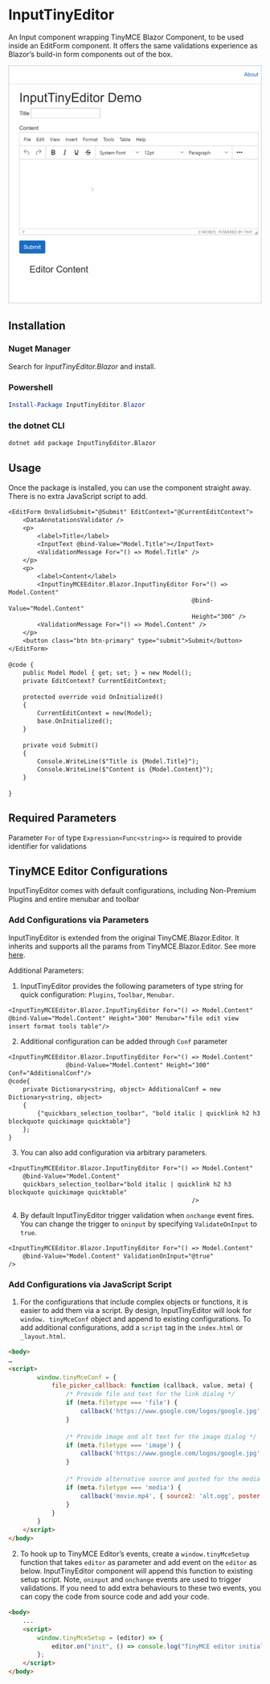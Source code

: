 # InputTinyEditor

An Input component wrapping TinyMCE Blazor Component,  to be used inside an EditForm component. It offers the same validations experience as Blazor’s build-in form components out of the box. 

<img src="./InputTinyEditor.gif" alt="drawing" width="600"/>

## Installation

### Nuget Manager

Search for *InputTinyEditor.Blazor* and install.

### Powershell

```powershell
Install-Package InputTinyEditor.Blazor
```

### the dotnet CLI

```bash
dotnet add package InputTinyEditor.Blazor
```

## Usage

Once the package is installed, you can use the component straight away. There is no extra JavaScript script to add.

```razor
<EditForm OnValidSubmit="@Submit" EditContext="@CurrentEditContext">
    <DataAnnotationsValidator />
    <p>
        <label>Title</label>
        <InputText @bind-Value="Model.Title"></InputText>
        <ValidationMessage For="() => Model.Title" />
    </p>
    <p>
        <label>Content</label>
        <InputTinyMCEEditor.Blazor.InputTinyEditor For="() => Model.Content"
                                                   @bind-Value="Model.Content"
                                                   Height="300" />
        <ValidationMessage For="() => Model.Content" />
    </p>
    <button class="btn btn-primary" type="submit">Submit</button>
</EditForm>

@code {
    public Model Model { get; set; } = new Model();
    private EditContext? CurrentEditContext;

    protected override void OnInitialized()
    {
        CurrentEditContext = new(Model);
        base.OnInitialized();
    }

    private void Submit()
    {
        Console.WriteLine($"Title is {Model.Title}");
        Console.WriteLine($"Content is {Model.Content}");
    }

}
```

## Required Parameters

Parameter `For` of type `Expression<Func<string>>` is required to provide identifier for validations

## TinyMCE Editor Configurations

InputTinyEditor comes with default configurations, including Non-Premium Plugins and entire menubar and toolbar

### Add Configurations via Parameters

InputTinyEditor is extended from the original TinyCME.Blazor.Editor. It inherits and supports all the params from TinyMCE.Blazor.Editor. See more [here]( https://www.tiny.cloud/docs/integrations/blazor/#configuringthetinymceblazorintegration).

Additional Parameters:

1.	InputTinyEditor provides the following parameters of type string for quick configuration: `Plugins`, `Toolbar`, `Menubar`. 

```razor
<InputTinyMCEEditor.Blazor.InputTinyEditor For="() => Model.Content"
@bind-Value="Model.Content" Height="300" Menubar="file edit view insert format tools table"/>
```

2.	Additional configuration can be added through `Conf` parameter

```razor
<InputTinyMCEEditor.Blazor.InputTinyEditor For="() => Model.Content"
                @bind-Value="Model.Content" Height="300" Conf="AdditionalConf"/>
@code{
	private Dictionary<string, object> AdditionalConf = new Dictionary<string, object>
    {
        {"quickbars_selection_toolbar", "bold italic | quicklink h2 h3 blockquote quickimage quicktable"}
    };
}
```
3. You can also add configuration via arbitrary parameters.

```razor
<InputTinyMCEEditor.Blazor.InputTinyEditor For="() => Model.Content"
    @bind-Value="Model.Content"
    quickbars_selection_toolbar="bold italic | quicklink h2 h3 blockquote quickimage quicktable"
                                                   />
```

4.	By default InputTinyEditor trigger validation when `onchange` event fires. You can change the trigger to `oninput` by specifying `ValidateOnInput` to `true`.

```razor
<InputTinyMCEEditor.Blazor.InputTinyEditor For="() => Model.Content"
    @bind-Value="Model.Content" ValidationOnInput="@true"
/>
```

### Add Configurations via JavaScript Script

1. For the configurations that include complex objects or functions, it is easier to add them via a script. By design, InputTinyEditor will look for `window. tinyMceConf` object and append to existing configurations. To add additional configurations, add a `script` tag in the `index.html` or `_layout.html`.

```html
<body>
…
<script>
        window.tinyMceConf = {
            file_picker_callback: function (callback, value, meta) {
                /* Provide file and text for the link dialog */
                if (meta.filetype === 'file') {
                    callback('https://www.google.com/logos/google.jpg', { text: 'My text' });
                }

                /* Provide image and alt text for the image dialog */
                if (meta.filetype === 'image') {
                    callback('https://www.google.com/logos/google.jpg', { alt: 'My alt text' });
                }

                /* Provide alternative source and posted for the media dialog */
                if (meta.filetype === 'media') {
                    callback('movie.mp4', { source2: 'alt.ogg', poster: 'https://www.google.com/logos/google.jpg' });
                }
            }
        }
    </script>
</body>
```

2. To hook up to TinyMCE Editor’s events, create a `window.tinyMceSetup` function that takes `editor` as parameter and add event on the `editor` as below. InputTinyEditor component will append this function to existing setup script. Note, `oninput` and `onchange` events are used to trigger validations. If you need to add extra behaviours to these two events, you can copy the code from source code and add your code.

```html
<body>
    ...
    <script>
        window.tinyMceSetup = (editor) => {
            editor.on("init", () => console.log("TinyMCE editor initialized"))
        };
    </script>
</body>
```
